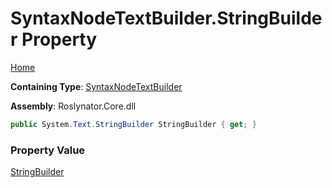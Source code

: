 # SyntaxNodeTextBuilder\.StringBuilder Property

[Home](../../../../README.md)

**Containing Type**: [SyntaxNodeTextBuilder](../README.md)

**Assembly**: Roslynator\.Core\.dll

```csharp
public System.Text.StringBuilder StringBuilder { get; }
```

### Property Value

[StringBuilder](https://docs.microsoft.com/en-us/dotnet/api/system.text.stringbuilder)

